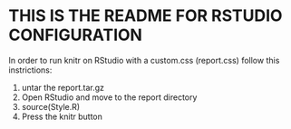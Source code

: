 # THIS IS THE README FOR RSTUDIO CONFIGURATION

In order to run knitr on RStudio with a custom.css (report.css) follow this instrictions:

1. untar the report.tar.gz
2. Open RStudio and move to the report directory
3. source(Style.R)
4. Press the knitr button


